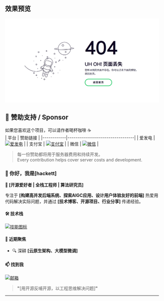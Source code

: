 ## 效果预览
![预览](screen.gif)

## 💖 赞助支持 / Sponsor
如果您喜欢这个项目，可以请作者喝杯咖啡 ☕  
| 平台       | 赞助链接                          |
|------------|----------------------------------|
| 爱发电     | [![爱发电](https://img.shields.io/badge/-点击支持-FFDD00?style=flat-square&logo=alipay&logoColor=000)](https://afdian.com/a/mxcos) |
| 支付宝     | [![支付宝](https://img.shields.io/badge/-扫码赞助-00A0E9?style=flat-square&logo=alipay&logoColor=white)](https://sponsor.mxcos.com/assets/images/qrcode/alipay.png) |
| 微信       | [![微信](https://img.shields.io/badge/-扫码赞助-07C160?style=flat-square&logo=wechat&logoColor=white)](https://sponsor.mxcos.com/assets/images/qrcode/wechat.png) |

> 每一份赞助都将用于服务器费用和持续开发。  
> Every contribution helps cover server costs and development.

### **👋 你好，我是[hackett]**  
**🚀 [开源爱好者 | 全栈工程师 | 算法研究员]**   

专注于 **[构建高并发后端系统、探索AIGC应用、设计用户体验友好的前端]** 
热爱用代码解决实际问题，并通过 **[技术博客、开源项目、行业分享]** 传递经验。  

#### **🛠️ 技术栈**  
[![技能图标](https://skillicons.dev/icons?i=cpp,java,flutter,py,react,docker,github,html)](https://skillicons.dev)  

#### **🌱 近期聚焦**  
- 🔍 深耕 **[云原生架构、大模型微调]**

#### **📫 找到我**  
[![邮箱](https://img.shields.io/badge/-Email-D14836?style=flat&logo=gmail&logoColor=white)](mailto:hackettice@hotmail.com)  

> **"**[用开源反哺开源，以工程思维解决问题]**"**  

---

